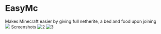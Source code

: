 # EasyMc
Makes Minecraft easier by giving full netherite, a bed and food upon joining 
![](https://github.com/meoowe/EasyMc/assets/96916064/ba1aa64c-9633-49a8-87bb-817d62ea9485)
Screenshots
![2](https://github.com/meoowe/EasyMc/assets/96916064/145aebb0-3980-4f4b-829d-d9b89975c246)
![3](https://github.com/meoowe/EasyMc/assets/96916064/42b02890-40c3-4a2b-a67b-a4c8f0bde620)


